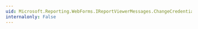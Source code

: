 ```yaml
---
uid: Microsoft.Reporting.WebForms.IReportViewerMessages.ChangeCredentialsText
internalonly: False
---
```

